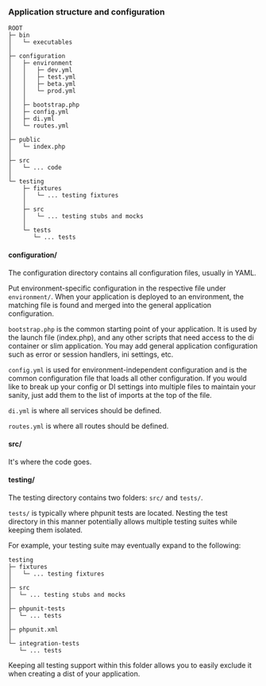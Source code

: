 ### Application structure and configuration

```
ROOT
├─ bin
│   └─ executables
│
├─ configuration
│   ├─ environment
│   │   ├─ dev.yml
│   │   ├─ test.yml
│   │   ├─ beta.yml
│   │   └─ prod.yml
│   │
│   ├─ bootstrap.php
│   ├─ config.yml
│   ├─ di.yml
│   └─ routes.yml
│
├─ public
│   └─ index.php
│
├─ src
│   └─ ... code
│
└─ testing
    ├─ fixtures
    │   └─ ... testing fixtures
    │
    ├─ src
    │   └─ ... testing stubs and mocks
    │
    └─ tests
       └─ ... tests
```

#### configuration/

The configuration directory contains all configuration files, usually in YAML.

Put environment-specific configuration in the respective file under `environment/`. When your application is deployed
to an environment, the matching file is found and merged into the general application configuration.

`bootstrap.php` is the common starting point of your application. It is used by the launch file (index.php), and any
other scripts that need access to the di container or slim application. You may add general application configuration
such as error or session handlers, ini settings, etc.

`config.yml` is used for environment-independent configuration and is the common configuration file that loads
all other configuration. If you would like to break up your config or DI settings into multiple files to maintain your
sanity, just add them to the list of imports at the top of the file.

`di.yml` is where all services should be defined.

`routes.yml` is where all routes should be defined.

#### src/

It's where the code goes.

#### testing/

The testing directory contains two folders:
`src/` and `tests/`.

`tests/` is typically where phpunit tests are located. Nesting the test directory in this manner
potentially allows multiple testing suites while keeping them isolated.

For example, your testing suite may eventually expand to the following:
```
testing
├─ fixtures
│   └─ ... testing fixtures
│
├─ src
│  └─ ... testing stubs and mocks
│
├─ phpunit-tests
│  └─ ... tests
│
├─ phpunit.xml
│
└─ integration-tests
   └─ ... tests
```

Keeping all testing support within this folder allows you to easily exclude it when creating a dist of your application.


